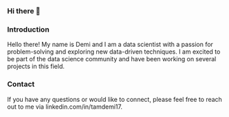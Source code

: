 ### Hi there 👋

### Introduction
Hello there! My name is Demi and I am a data scientist with a passion for problem-solving and exploring new data-driven techniques. I am excited to be part of the data science community and have been working on several projects in this field.

### Contact
If you have any questions or would like to connect, please feel free to reach out to me via linkedin.com/in/tamdemi17.
